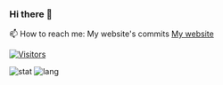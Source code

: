 ### Hi there 👋

📫 How to reach me: My website's commits [My website](https://matt-wzy.github.io/MyPage/)

[![Visitors](https://api.visitorbadge.io/api/visitors?path=https%3A%2F%2Fgithub.com%2Fmatt-wzy%2Fmatt-wzy&label=visitors&countColor=%23263759&style=flat-square)](https://visitorbadge.io/status?path=https%3A%2F%2Fgithub.com%2Fmatt-wzy%2Fmatt-wzy)

![stat](https://github-readme-stats.vercel.app/api?username=Matt-wzy&show_icons=true&theme=github_dark&hide_title=true&hide_rank=true)
![lang](https://github-readme-stats.vercel.app/api/top-langs/?username=Matt-wzy&layout=compact&langs_count=6&hide=css,scss,html&theme=github_dark)

<!--
**Matt-wzy/Matt-wzy** is a ✨ _special_ ✨ repository because its `README.md` (this file) appears on your GitHub profile.

Here are some ideas to get you started:

- 🔭 I’m currently working on ...
- 🌱 I’m currently learning ...
- 👯 I’m looking to collaborate on ...
- 🤔 I’m looking for help with ...
- 💬 Ask me about ...
- 📫 How to reach me: ...
- 😄 Pronouns: ...
- ⚡ Fun fact: ...
-->

